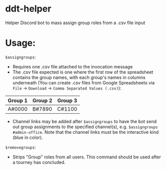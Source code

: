 # ddt-helper
Helper Discord bot to mass assign group roles from a .csv file input

# Usage:

`$assigngroups`:
- Requires one .csv file attached to the invocation message
- The .csv file expected is one where the first row of the spreadsheet contains the group names, with each group's names in columns underneath (You can create .csv files from Google Spreadsheets via `File` -> `Download` -> `Comma Separated Values (.csv)`):

Group 1 | Group 2 | Group 3
--------|---------|---------
 A#0000 | B#7890  | C#1100

- Channel links may be added after `$assigngroups` to have the bot send out group assignments to the specified channel(s), e.g. `$assigngroups #admin-office`. Note that the channel links must be the interactive kind (blue in color).

`$removegroups`:
- Strips "Group" roles from all users. This command should be used after a tourney has concluded.
